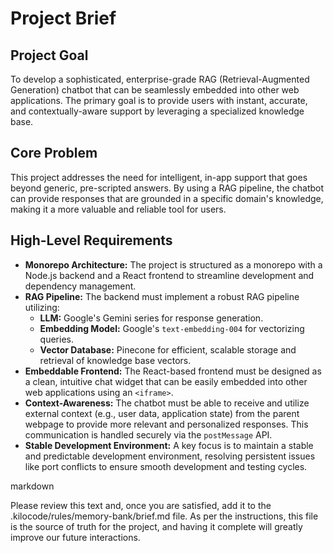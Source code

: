 # Project Brief

## Project Goal
To develop a sophisticated, enterprise-grade RAG (Retrieval-Augmented Generation) chatbot that can be seamlessly embedded into other web applications. The primary goal is to provide users with instant, accurate, and contextually-aware support by leveraging a specialized knowledge base.

## Core Problem
This project addresses the need for intelligent, in-app support that goes beyond generic, pre-scripted answers. By using a RAG pipeline, the chatbot can provide responses that are grounded in a specific domain's knowledge, making it a more valuable and reliable tool for users.

## High-Level Requirements
- **Monorepo Architecture:** The project is structured as a monorepo with a Node.js backend and a React frontend to streamline development and dependency management.
- **RAG Pipeline:** The backend must implement a robust RAG pipeline utilizing:
    - **LLM:** Google's Gemini series for response generation.
    - **Embedding Model:** Google's `text-embedding-004` for vectorizing queries.
    - **Vector Database:** Pinecone for efficient, scalable storage and retrieval of knowledge base vectors.
- **Embeddable Frontend:** The React-based frontend must be designed as a clean, intuitive chat widget that can be easily embedded into other web applications using an `<iframe>`.
- **Context-Awareness:** The chatbot must be able to receive and utilize external context (e.g., user data, application state) from the parent webpage to provide more relevant and personalized responses. This communication is handled securely via the `postMessage` API.
- **Stable Development Environment:** A key focus is to maintain a stable and predictable development environment, resolving persistent issues like port conflicts to ensure smooth development and testing cycles.

markdown



Please review this text and, once you are satisfied, add it to the .kilocode/rules/memory-bank/brief.md file. As per the instructions, this file is the source of truth for the project, and having it complete will greatly improve our future interactions.